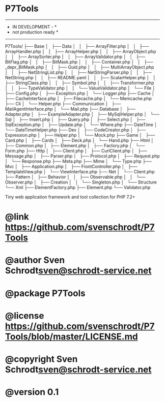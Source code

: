 # P7Tools
************************
* IN   DEVELOPMENT -   *
* not production ready *
************************

P7Tools/
├── Base
│   ├── Data
│   │   ├── ArrayFilter.php
│   │   ├── ArrayHandler.php
│   │   ├── ArrayHelper.php
│   │   ├── ArrayObject.php
│   │   ├── ArraySorter.php
│   │   ├── ArrayValidator.php
│   │   ├── BitFlag.php
│   │   ├── BitMask.php
│   │   ├── Container.php
│   │   ├── _depr_BitMask.php
│   │   ├── Guid.php
│   │   ├── MultiArrayObject.php
│   │   ├── NetStringList.php
│   │   ├── NetStringParser.php
│   │   ├── NetString.php
│   │   ├── README.yaml
│   │   ├── ScalarHelper.php
│   │   ├── StringClass.php
│   │   ├── Symbol.php
│   │   ├── Transformer.php
│   │   ├── TypeValidator.php
│   │   └── ValueValidator.php
│   └── File
│       ├── Config.php
│       ├── Exception.php
│       └── Logger.php
├── Cache
│   ├── CacheInterface.php
│   ├── Filecache.php
│   └── Memcache.php
├── Cli
│   └── Helper.php
├── Communication
│   ├── MailAgentInterface.php
│   └── Mail.php
├── Database
│   ├── Adapter.php
│   ├── ExampleAdapter.php
│   ├── MySqlHelper.php
│   └── Sql
│       ├── Insert.php
│       ├── Query.php
│       ├── Select.php
│       ├── SqlException.php
│       ├── Update.php
│       └── Where.php
├── DateTime
│   └── DateTimeHelper.php
├── Dev
│   ├── CodeCreator.php
│   ├── Expression.php
│   ├── Helper.php
│   └── Mock.php
├── Game
│   ├── Card.php
│   ├── Cards
│   ├── Deck.php
│   └── Hand.php
├── Html
│   ├── Common.php
│   ├── Element.php
│   ├── Factory.php
│   └── Form.php
├── Http
│   ├── Client.php
│   ├── CurlClient.php
│   ├── Message.php
│   ├── Parser.php
│   ├── Protocol.php
│   ├── Request.php
│   └── Response.php
├── Meta.php
├── Mime
│   └── Type.php
├── Mvc
│   ├── Application.php
│   ├── FrontController.php
│   ├── TemplateView.php
│   └── ViewInterface.php
├── Net
│   └── Client.php
├── Pattern
│   ├── Behavior
│   │   ├── Observable.php
│   │   └── Observer.php
│   ├── Creation
│   │   └── Singleton.php
│   └── Structure
└── Xml
    ├── ElementFactory.php
    ├── Element.php
    └── Validator.php


Tiny web application framework and tool collection for PHP 7.2+

# @link https://github.com/svenschrodt/P7Tools
# @author Sven Schrodt<sven@schrodt-service.net>
# @package P7Tools
# @license https://github.com/svenschrodt/P7Tools/blob/master/LICENSE.md
# @copyright Sven Schrodt<sven@schrodt-service.net>
# @version 0.1
